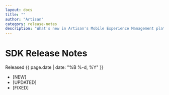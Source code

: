 ```yaml
---
layout: docs
title: ""
author: "Artisan"
category: release-notes
description: "What's new in Artisan's Mobile Experience Management platform."
---
```

# SDK Release Notes

Released {{ page.date | date: "%B %-d, %Y" }}

* [NEW]
* [UPDATED]
* [FIXED]

